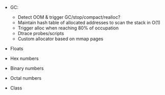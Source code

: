 * GC:
  - Detect OOM & trigger GC/stop/compact/realloc?
  - Maintain hash table of allocated addresses to scan the stack in O(1)
  - Trigger alloc when reaching 80% of occupation
  - Dtrace probes/scripts
  - Custom allocator based on mmap pages

* Floats
* Hex numbers
* Binary numbers
* Octal numbers
* Class
